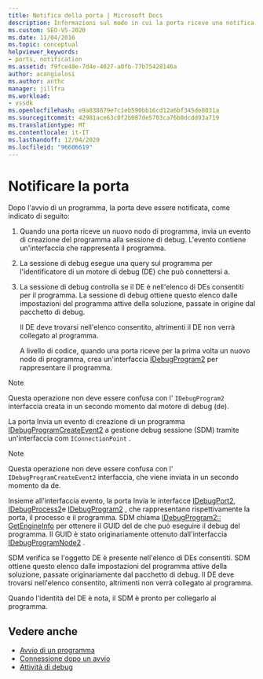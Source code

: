 ```yaml
---
title: Notifica della porta | Microsoft Docs
description: Informazioni sul modo in cui la porta riceve una notifica dopo l'avvio di un programma. Questo articolo contiene una descrizione dettagliata.
ms.custom: SEO-VS-2020
ms.date: 11/04/2016
ms.topic: conceptual
helpviewer_keywords:
- ports, notification
ms.assetid: f9fce48e-7d4e-4627-a0fb-77b75428146a
author: acangialosi
ms.author: anthc
manager: jillfra
ms.workload:
- vssdk
ms.openlocfilehash: e9a838879e7c1eb590bb16cd12a6bf345de8031a
ms.sourcegitcommit: 42981ace63c0f2b087de5703ca76b8dcdd93a719
ms.translationtype: MT
ms.contentlocale: it-IT
ms.lasthandoff: 12/04/2020
ms.locfileid: "96606619"
---
```

# <a name="notify-the-port"></a>Notificare la porta
Dopo l'avvio di un programma, la porta deve essere notificata, come indicato di seguito:

1. Quando una porta riceve un nuovo nodo di programma, invia un evento di creazione del programma alla sessione di debug. L'evento contiene un'interfaccia che rappresenta il programma.

2. La sessione di debug esegue una query sul programma per l'identificatore di un motore di debug (DE) che può connettersi a.

3. La sessione di debug controlla se il DE è nell'elenco di DEs consentiti per il programma. La sessione di debug ottiene questo elenco dalle impostazioni del programma attive della soluzione, passate in origine dal pacchetto di debug.

    Il DE deve trovarsi nell'elenco consentito, altrimenti il DE non verrà collegato al programma.

   A livello di codice, quando una porta riceve per la prima volta un nuovo nodo di programma, crea un'interfaccia [IDebugProgram2](../../extensibility/debugger/reference/idebugprogram2.md) per rappresentare il programma.

> [!NOTE]
> Questa operazione non deve essere confusa con l' `IDebugProgram2` interfaccia creata in un secondo momento dal motore di debug (de).

 La porta Invia un evento di creazione di un programma [IDebugProgramCreateEvent2](../../extensibility/debugger/reference/idebugprogramcreateevent2.md) a gestione debug sessione (SDM) tramite un'interfaccia com `IConnectionPoint` .

> [!NOTE]
> Questa operazione non deve essere confusa con l' `IDebugProgramCreateEvent2` interfaccia, che viene inviata in un secondo momento da de.

 Insieme all'interfaccia evento, la porta Invia le interfacce [IDebugPort2](../../extensibility/debugger/reference/idebugport2.md), [IDebugProcess2](../../extensibility/debugger/reference/idebugprocess2.md)e [IDebugProgram2](../../extensibility/debugger/reference/idebugprogram2.md) , che rappresentano rispettivamente la porta, il processo e il programma. SDM chiama [IDebugProgram2:: GetEngineInfo](../../extensibility/debugger/reference/idebugprogram2-getengineinfo.md) per ottenere il GUID del de che può eseguire il debug del programma. Il GUID è stato originariamente ottenuto dall'interfaccia [IDebugProgramNode2](../../extensibility/debugger/reference/idebugprogramnode2.md) .

 SDM verifica se l'oggetto DE è presente nell'elenco di DEs consentiti. SDM ottiene questo elenco dalle impostazioni del programma attive della soluzione, passate originariamente dal pacchetto di debug. Il DE deve trovarsi nell'elenco consentito, altrimenti non verrà collegato al programma.

 Quando l'identità del DE è nota, il SDM è pronto per collegarlo al programma.

## <a name="see-also"></a>Vedere anche
- [Avvio di un programma](../../extensibility/debugger/launching-a-program.md)
- [Connessione dopo un avvio](../../extensibility/debugger/attaching-after-a-launch.md)
- [Attività di debug](../../extensibility/debugger/debugging-tasks.md)
